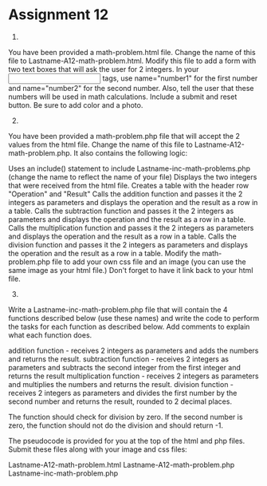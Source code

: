 # Assignment 12

1. 
You have been provided a math-problem.html file. Change the name of this file to Lastname-A12-math-problem.html. Modify this file to add a form with two text boxes that will ask the user for 2 integers.  In your <input> tags, use name="number1" for the first number and name="number2" for the second number. Also, tell the user that these numbers will be used in math calculations. Include a submit and reset button. Be sure to add color and a photo. 

2. 
You have been provided a math-problem.php file that will accept the 2 values from the html file. Change the name of this file to Lastname-A12-math-problem.php. It also contains the following logic:  

Uses an include() statement to include Lastname-inc-math-problems.php (change the name to reflect the name of your file)
Displays the two integers that were received from the html file.
Creates a table with the header row "Operation" and "Result"
Calls the addition function and passes it the 2 integers as parameters and displays the operation and the result as a row in a table.
Calls the subtraction function and passes it the 2 integers as parameters and displays the operation and the result as a row in a table.
Calls the multiplication function and passes it the 2 integers as parameters and displays the operation and the result as a row in a table.
Calls the division function and passes it the 2 integers as parameters and displays the operation and the result as a row in a table.
Modify the math-problem.php file to add your own css file and an image (you can use the same image as your html file.) Don't forget to have it link back to your html file. 

3.
 Write a Lastname-inc-math-problem.php file that will contain the 4 functions described below (use these names) and write the code to perform the tasks for each function as described below. Add comments to explain what each function does. 


addition function - receives 2 integers as parameters and adds the numbers and returns the result.
subtraction function - receives 2 integers as parameters and subtracts the second integer from the first integer and returns the result
multiplication function - receives 2 integers as parameters and multiplies the numbers and returns the result.
division function - receives 2 integers as parameters and divides the first number by the second number and returns the result, rounded to 2 decimal places. 

The function should check for division by zero. If the second number is zero, the function should not do the division and should return -1.

The pseudocode is provided for you at the top of the html and php files. Submit these files along with your image and css files:

Lastname-A12-math-problem.html
Lastname-A12-math-problem.php  
Lastname-inc-math-problem.php 

